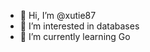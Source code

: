 - 👋 Hi, I’m @xutie87
- 👀 I’m interested in databases
- 🌱 I’m currently learning Go

<!---
xutie87/xutie87 is a ✨ special ✨ repository because its `README.md` (this file) appears on your GitHub profile.
You can click the Preview link to take a look at your changes.
--->
